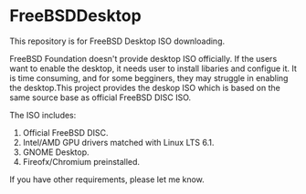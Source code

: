 # FreeBSDDesktop
This repository is for FreeBSD Desktop ISO downloading.

FreeBSD Foundation doesn't provide desktop ISO officially. If the users want to enable the desktop, it needs user to install libaries and configue it. It is time consuming, and for some begginers, they may struggle in enabling the desktop.This project provides the deskop ISO which is based on the same source base as official FreeBSD DISC ISO.

The ISO includes:
  1. Official FreeBSD DISC.
  2. Intel/AMD GPU drivers matched with Linux LTS 6.1.
  3. GNOME Desktop.
  4. Fireofx/Chromium preinstalled.
     
If you have other requirements, please let me know.
